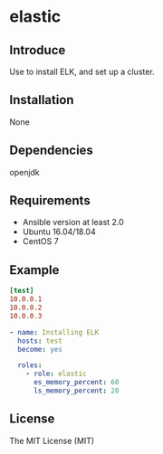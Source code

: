 # elastic

## Introduce

Use to install ELK, and set up a cluster.

## Installation

None

## Dependencies

openjdk

## Requirements

* Ansible version at least 2.0
* Ubuntu 16.04/18.04
* CentOS 7

## Example

```ini
[test]
10.0.0.1
10.0.0.2
10.0.0.3
```

```yaml
- name: Installing ELK
  hosts: test
  become: yes

  roles:
    - role: elastic
      es_memory_percent: 60
      ls_memory_percent: 20
```

## License

The MIT License (MIT)
